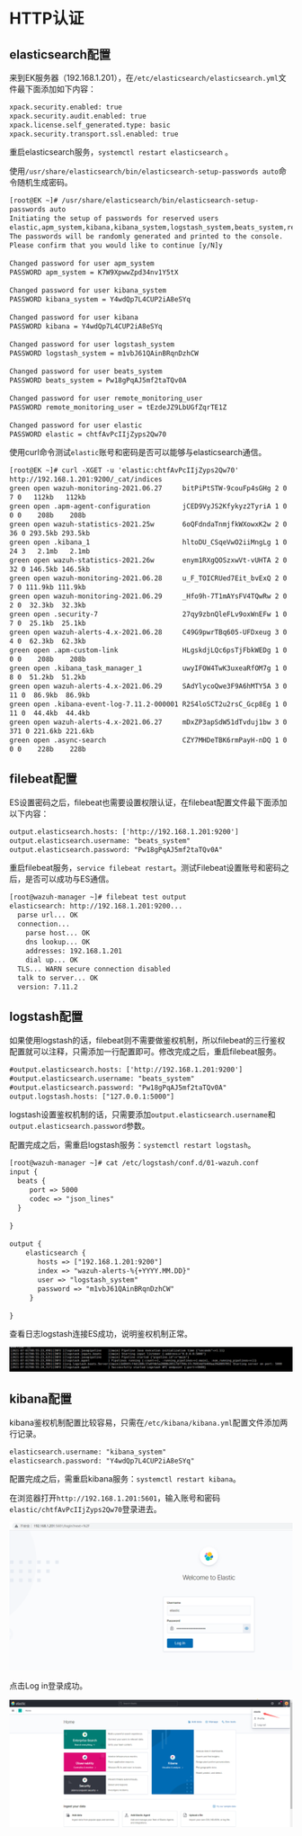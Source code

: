 # HTTP认证

## elasticsearch配置

来到EK服务器（192.168.1.201），在`/etc/elasticsearch/elasticsearch.yml`文件最下面添加如下内容：

```text
xpack.security.enabled: true
xpack.security.audit.enabled: true
xpack.license.self_generated.type: basic
xpack.security.transport.ssl.enabled: true
```

重启elasticsearch服务，`systemctl restart elasticsearch` 。

使用`/usr/share/elasticsearch/bin/elasticsearch-setup-passwords auto`命令随机生成密码。

```text
[root@EK ~]# /usr/share/elasticsearch/bin/elasticsearch-setup-passwords auto
Initiating the setup of passwords for reserved users elastic,apm_system,kibana,kibana_system,logstash_system,beats_system,remote_monitoring_user.
The passwords will be randomly generated and printed to the console.
Please confirm that you would like to continue [y/N]y

Changed password for user apm_system
PASSWORD apm_system = K7W9XpwwZpd34nv1Y5tX

Changed password for user kibana_system
PASSWORD kibana_system = Y4wdQp7L4CUP2iA8eSYq

Changed password for user kibana
PASSWORD kibana = Y4wdQp7L4CUP2iA8eSYq

Changed password for user logstash_system
PASSWORD logstash_system = m1vbJ61QAinBRqnDzhCW

Changed password for user beats_system
PASSWORD beats_system = Pw18gPqAJ5mf2taTQv0A

Changed password for user remote_monitoring_user
PASSWORD remote_monitoring_user = tEzdeJZ9LbUGfZqrTE1Z

Changed password for user elastic
PASSWORD elastic = chtfAvPcIIjZyps2Qw70

```

使用curl命令测试`elastic`账号和密码是否可以能够与elasticsearch通信。

```text
[root@EK ~]# curl -XGET -u 'elastic:chtfAvPcIIjZyps2Qw70' http://192.168.1.201:9200/_cat/indices
green open wazuh-monitoring-2021.06.27     bitPiPtSTW-9couFp4sGHg 2 0   7 0   112kb   112kb
green open .apm-agent-configuration        jCED9VyJS2Kfykyz2TyriA 1 0   0 0    208b    208b
green open wazuh-statistics-2021.25w       6oQFdndaTnmjfkWXowxK2w 2 0  36 0 293.5kb 293.5kb
green open .kibana_1                       hltoDU_CSqeVwO2iiMngLg 1 0  24 3   2.1mb   2.1mb
green open wazuh-statistics-2021.26w       enym1RXgQOSzxwVt-vUHTA 2 0  32 0 146.5kb 146.5kb
green open wazuh-monitoring-2021.06.28     u_F_TOICRUed7Eit_bvExQ 2 0   7 0 111.9kb 111.9kb
green open wazuh-monitoring-2021.06.29     _Hfo9h-7T1mAYsFV4TQwRw 2 0   2 0  32.3kb  32.3kb
green open .security-7                     27qy9zbnQleFLv9oxWnEFw 1 0   7 0  25.1kb  25.1kb
green open wazuh-alerts-4.x-2021.06.28     C49G9pwrTBq605-UFDxeug 3 0   4 0  62.3kb  62.3kb
green open .apm-custom-link                HLgskdjLQc6psTjFbkWEDg 1 0   0 0    208b    208b
green open .kibana_task_manager_1          uwyIFOW4TwK3uxeaRfOM7g 1 0   8 0  51.2kb  51.2kb
green open wazuh-alerts-4.x-2021.06.29     SAdYlycoQwe3F9A6hMTY5A 3 0  11 0  86.9kb  86.9kb
green open .kibana-event-log-7.11.2-000001 R2S4loSCT2u2rsC_Gcp8Eg 1 0  11 0  44.4kb  44.4kb
green open wazuh-alerts-4.x-2021.06.27     mDxZP3apSdW51dTvduj1bw 3 0 371 0 221.6kb 221.6kb
green open .async-search                   CZY7MHDeTBK6rmPayH-nDQ 1 0   0 0    228b    228b
```

## filebeat配置

ES设置密码之后，filebeat也需要设置权限认证，在filebeat配置文件最下面添加以下内容：

```text
output.elasticsearch.hosts: ['http://192.168.1.201:9200']
output.elasticsearch.username: "beats_system"
output.elasticsearch.password: "Pw18gPqAJ5mf2taTQv0A"
```

重启filebeat服务，`service filebeat restart`。测试Filebeat设置账号和密码之后，是否可以成功与ES通信。

```text
[root@wazuh-manager ~]# filebeat test output
elasticsearch: http://192.168.1.201:9200...
  parse url... OK
  connection...
    parse host... OK
    dns lookup... OK
    addresses: 192.168.1.201
    dial up... OK
  TLS... WARN secure connection disabled
  talk to server... OK
  version: 7.11.2
```

## logstash配置

如果使用logstash的话，filebeat则不需要做鉴权机制，所以filebeat的三行鉴权配置就可以注释，只需添加一行配置即可。修改完成之后，重启filebeat服务。

```text
#output.elasticsearch.hosts: ['http://192.168.1.201:9200']
#output.elasticsearch.username: "beats_system"
#output.elasticsearch.password: "Pw18gPqAJ5mf2taTQv0A"
output.logstash.hosts: ["127.0.0.1:5000"]
```

logstash设置鉴权机制的话，只需要添加`output.elasticsearch.username`和`output.elasticsearch.password`参数。

配置完成之后，需重启logstash服务：`systemctl restart logstash`。

```text
[root@wazuh-manager ~]# cat /etc/logstash/conf.d/01-wazuh.conf 
input {
  beats {
     port => 5000
     codec => "json_lines"
  }
  
}

output {
    elasticsearch {
       hosts => ["192.168.1.201:9200"]
       index => "wazuh-alerts-%{+YYYY.MM.DD}"
       user => "logstash_system"
       password => "m1vbJ61QAinBRqnDzhCW" 
     }

}

```

查看日志logstash连接ES成功，说明鉴权机制正常。

![](../../../.gitbook/assets/image%20%2883%29.png)

## kibana配置

kibana鉴权机制配置比较容易，只需在`/etc/kibana/kibana.yml`配置文件添加两行记录。

```text
elasticsearch.username: "kibana_system"
elasticsearch.password: "Y4wdQp7L4CUP2iA8eSYq"
```

配置完成之后，需重启kibana服务：`systemctl restart kibana`。

在浏览器打开`http://192.168.1.201:5601`，输入账号和密码`elastic/chtfAvPcIIjZyps2Qw70`登录进去。

![](../../../.gitbook/assets/image%20%2890%29.png)

点击Log in登录成功。

![](../../../.gitbook/assets/image%20%2889%29.png)

